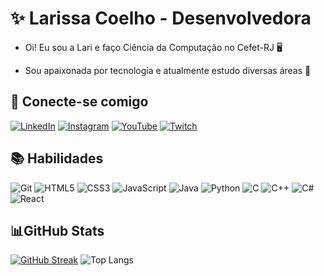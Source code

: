 # ✨ Larissa Coelho - Desenvolvedora
+ Oi! Eu sou a Lari e faço Ciência da Computação no Cefet-RJ 🖥️

+ Sou apaixonada por tecnologia e atualmente estudo diversas áreas 💖

## 💌 Conecte-se comigo
[![LinkedIn](https://img.shields.io/badge/LinkedIn-1b1b27?style=for-the-badge&logo=linkedin&logoColor=0E76A8)](https://www.linkedin.com/in/larissa-coelho-/)
[![Instagram](https://img.shields.io/badge/Instagram-1b1b27?style=for-the-badge&logo=instagram)](https://www.instagram.com/romugaboo/)
[![YouTube](https://img.shields.io/badge/YouTube-1b1b27?style=for-the-badge&logo=youtube&logoColor=FF0000)](https://www.youtube.com/@livesdalari)
[![Twitch](https://img.shields.io/badge/Twitch-1b1b27?style=for-the-badge&logo=twitch)](https://www.twitch.tv/romugaboo)

## 📚 Habilidades


![Git](https://img.shields.io/badge/git-1b1b27?style=for-the-badge&logo=git)
![HTML5](https://img.shields.io/badge/HTML5-1b1b27?style=for-the-badge&logo=html5)
![CSS3](https://img.shields.io/badge/CSS3-1b1b27?style=for-the-badge&logo=css3&logoColor=264CE4)
![JavaScript](https://img.shields.io/badge/JavaScript-1b1b27?style=for-the-badge&logo=javascript)
![Java](https://img.shields.io/badge/Java-1b1b27?style=for-the-badge&logo=java)
![Python](https://img.shields.io/badge/Python-1b1b27?style=for-the-badge&logo=python)
![C](https://img.shields.io/badge/C-1b1b27?style=for-the-badge&logo=c)
![C++](https://img.shields.io/badge/C%2B%2B-1b1b27?style=for-the-badge&logo=c%2B%2B&logoColor=00599C)
![C#](https://img.shields.io/badge/C%23-1b1b27?style=for-the-badge&logo=c-sharp&logoColor=823085)
![React](https://img.shields.io/badge/React-1b1b27?style=for-the-badge&logo=react)

## 📊GitHub Stats
[![GitHub Streak](https://streak-stats.demolab.com/?user=romugaboo&theme=tokyonight)](https://git.io/streak-stats)
![Top Langs](https://github-readme-stats-git-masterrstaa-rickstaa.vercel.app/api/top-langs/?username=romugaboo&layout=compact&bg_color=1b1b27&border_color=fff&title_color=618fdb&text_color=bf91f3&include_all_commits=true&count_private=true&hide=jupyter%20notebook)

